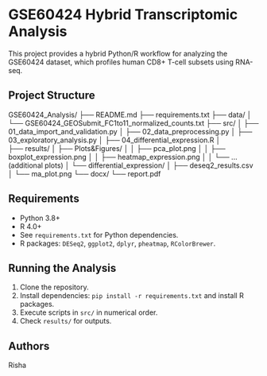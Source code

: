 # GSE60424 Hybrid Transcriptomic Analysis

This project provides a hybrid Python/R workflow for analyzing the GSE60424 dataset, which profiles human CD8+ T-cell subsets using RNA-seq.

## Project Structure

GSE60424_Analysis/
├── README.md
├── requirements.txt
├── data/
│   └── GSE60424_GEOSubmit_FC1to11_normalized_counts.txt
├── src/
│   ├── 01_data_import_and_validation.py
│   ├── 02_data_preprocessing.py
│   ├── 03_exploratory_analysis.py
│   ├── 04_differential_expression.R
│   
├── results/
│   ├── Plots&Figures/
│   │   ├── pca_plot.png
│   │   ├── boxplot_expression.png
│   │   ├── heatmap_expression.png
│   │   └── ... (additional plots)
│   └── differential_expression/
│       ├── deseq2_results.csv
│       └── ma_plot.png
└── docx/
    └── report.pdf

## Requirements

- Python 3.8+
- R 4.0+
- See `requirements.txt` for Python dependencies.
- R packages: `DESeq2`, `ggplot2`, `dplyr`, `pheatmap`, `RColorBrewer`.

## Running the Analysis

1. Clone the repository.
2. Install dependencies: `pip install -r requirements.txt` and install R packages.
3. Execute scripts in `src/` in numerical order.
4. Check `results/` for outputs.

## Authors

Risha
